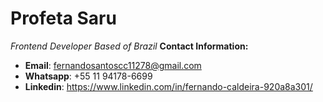 # Profeta Saru
*Frontend Developer*
*Based of Brazil*
**Contact Information:**
- **Email**: fernandosantoscc11278@gmail.com
- **Whatsapp**: +55 11 94178-6699
- **Linkedin**: https://www.linkedin.com/in/fernando-caldeira-920a8a301/
